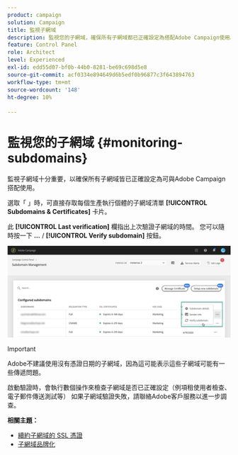 ```yaml
---
product: campaign
solution: Campaign
title: 監視子網域
description: 監視您的子網域，確保所有子網域都已正確設定為搭配Adobe Campaign使用。
feature: Control Panel
role: Architect
level: Experienced
exl-id: edd55d07-bf0b-44b0-8281-be69c698d5e8
source-git-commit: acf0334e894649d6b5edf0b96877c3f643894763
workflow-type: tm+mt
source-wordcount: '148'
ht-degree: 10%

---
```



# 監視您的子網域 {#monitoring-subdomains}

監視子網域十分重要，以確保所有子網域皆已正確設定為可與Adobe Campaign搭配使用。

選取「 」時，可直接存取每個生產執行個體的子網域清單 **[!UICONTROL Subdomains & Certificates]** 卡片。

此 **[!UICONTROL Last verification]** 欄指出上次驗證子網域的時間。 您可以隨時按一下 **...** / **[!UICONTROL Verify subdomain]** 按鈕。

![](assets/subdomain_verification.png)

>[!IMPORTANT]
>
>Adobe不建議使用沒有憑證日期的子網域，因為這可能表示這些子網域可能有一些傳遞問題。

啟動驗證時，會執行數個操作來檢查子網域是否已正確設定（例項租使用者檢查、電子郵件傳送測試等） 如果子網域驗證失敗，請聯絡Adobe客戶服務以進一步調查。

**相關主題：**

* [續約子網域的 SSL 憑證](../../subdomains-certificates/using/renewing-subdomain-certificate.md)
* [子網域品牌化](../../subdomains-certificates/using/subdomains-branding.md)
